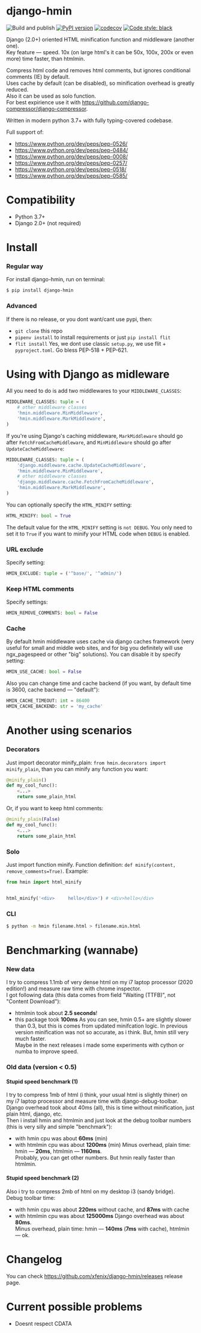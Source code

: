 django-hmin
===

![Build and publish](https://github.com/xfenix/django-hmin/workflows/Build%20and%20publish/badge.svg)
[![PyPI version](https://badge.fury.io/py/django-hmin.svg)](https://badge.fury.io/py/django-hmin)
[![codecov](https://codecov.io/gh/xfenix/django-hmin/branch/master/graph/badge.svg)](https://codecov.io/gh/xfenix/django-hmin)
<a href="https://github.com/psf/black"><img alt="Code style: black" src="https://img.shields.io/badge/code%20style-black-000000.svg"></a>

Django (2.0+) oriented HTML minification function and middleware (another one).  
Key feature — speed. 10x (on large html's it can be 50x, 100x, 200x or even more) time faster, than htmlmin.

Compress html code and removes html comments, but ignores conditional comments (IE) by default.  
Uses cache by default (can be disabled), so minification overhead is greatly reduced.  
Also it can be used as solo function.  
For best expirience use it with https://github.com/django-compressor/django-compressor.

Written in modern python 3.7+ with fully typing-covered codebase.

Full support of:
* https://www.python.org/dev/peps/pep-0526/
* https://www.python.org/dev/peps/pep-0484/
* https://www.python.org/dev/peps/pep-0008/
* https://www.python.org/dev/peps/pep-0257/
* https://www.python.org/dev/peps/pep-0518/
* https://www.python.org/dev/peps/pep-0585/


Compatibility
===
* Python 3.7+
* Django 2.0+ (not required)


Install
===

### Regular way
For install django-hmin, run on terminal:
```bash
$ pip install django-hmin
```

### Advanced
If there is no release, or you dont want/cant use pypi, then:
* `git clone` this repo
* `pipenv install` to install requirements or just `pip install flit`
* `flit install`
Yes, we dont use classic `setup.py`, we use flit + `pyproject.toml`. Go bless PEP-518 + PEP-621.


Using with Django as midleware
===

All you need to do is add two middlewares to your ``MIDDLEWARE_CLASSES``:
```python
MIDDLEWARE_CLASSES: tuple = (
    # other middleware classes
    'hmin.middleware.MinMiddleware',
    'hmin.middleware.MarkMiddleware',
)
```

If you're using Django's caching middleware, ``MarkMiddleware``
should go after ``FetchFromCacheMiddleware``, and ``MinMiddleware``
should go after ``UpdateCacheMiddleware``:
```python
MIDDLEWARE_CLASSES: tuple = (
    'django.middleware.cache.UpdateCacheMiddleware',
    'hmin.middleware.MinMiddleware',
    # other middleware classes
    'django.middleware.cache.FetchFromCacheMiddleware',
    'hmin.middleware.MarkMiddleware',
)
```

You can optionally specify the ``HTML_MINIFY`` setting:
```python
HTML_MINIFY: bool = True
```

The default value for the ``HTML_MINIFY`` setting is ``not DEBUG``. You only
need to set it to ``True`` if you want to minify your HTML code when ``DEBUG``
is enabled.

### URL exclude
Specify setting:
```python
HMIN_EXCLUDE: tuple = ('^base/', '^admin/')
```

### Keep HTML comments
Specify settings:
```python
HMIN_REMOVE_COMMENTS: bool = False
```

### Cache
By default hmin middleware uses cache via django caches framework (very useful for small and middle web sites, and for big you definitely will use ngx_pagespeed or other "big" solutions).
You can disable it by specify setting:
```python
HMIN_USE_CACHE: bool = False
```

Also you can change time and cache backend (if you want, by default time is 3600, cache backend — "default"):
```python
HMIN_CACHE_TIMEOUT: int = 86400
HMIN_CACHE_BACKEND: str = 'my_cache'
```

Another using scenarios
===
### Decorators
Just import decorator minify_plain: `from hmin.decorators import minify_plain`, than you can minify any function you want:
```python
@minify_plain()
def my_cool_func():
    <...>
    return some_plain_html
```

Or, if you want to keep html comments:
```python
@minify_plain(False)
def my_cool_func():
    <...>
    return some_plain_html
```

### Solo
Just import function minify. Function definition: `def minify(content, remove_comments=True)`. Example:
```python
from hmin import html_minify


html_minify('<div>     hello</div>') # <div>hello</div>
```

### CLI
```bash
$ python -m hmin filename.html > filename.min.html
```


Benchmarking (wannabe)
==
### New data
I try to compress 1.1mb of very dense html on my i7 laptop processor (2020 edition!) and measure raw time with chrome inspector.  
I got following data (this data comes from field "Waiting (TTFB)", not "Content Download"):
* htmlmin took about **2.5 seconds**!
* this package took **100ms**
As you can see, hmin 0.5+ are slightly slower than 0.3, but this is comes from updated minifcation logic. In previous version minification was not so accurate, as i think. But, hmin still very much faster.  
Maybe in the next releases i made some experiments with cython or numba to improve speed.

### Old data (version < 0.5)
#### Stupid speed benchmark (1)
I try to compress 1mb of html (i think, your usual html is slightly thiner) on my i7 laptop processor and measure time with django-debug-toolbar.  
Django overhead took about 40ms (all), this is time without  minification, just plain html, django, etc.  
Then i install hmin and htmlmin and just look at the debug toolbar numbers (this is very silly and simple "benchmark"):
* with hmin cpu was about **60ms** (min)
* with htmlmin cpu was about **1200ms** (min)
Minus overhead, plain time: hmin — **20ms**, htmlmin — **1160ms**.  
Probably, you can get other numbers. But hmin really faster than  htmlmin.

#### Stupid speed benchmark (2)
Also i try to compress 2mb of html on my desktop i3 (sandy bridge).  
Debug toolbar time:
* with hmin cpu was about **220ms** without cache, and **87ms** with cache
* with htmlmin cpu was about **125000ms**
Django overhead was about **80ms**.  
Minus overhead, plain time: hmin — **140ms** (**7ms** with cache), htmlmin — ok.


Changelog
==
You can check https://github.com/xfenix/django-hmin/releases release page.

Current possible problems
==
* Doesnt respect CDATA
